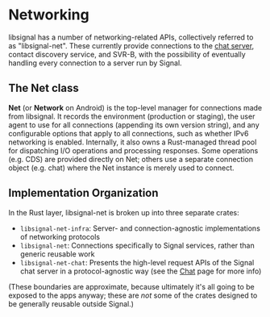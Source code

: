 # Networking

libsignal has a number of networking-related APIs, collectively referred to as "libsignal-net". These currently provide connections to the [chat server][chat], contact discovery service, and SVR-B, with the possibility of eventually handling every connection to a server run by Signal.


## The Net class

**Net** (or **Network** on Android) is the top-level manager for connections made from libsignal. It records the environment (production or staging), the user agent to use for all connections (appending its own version string), and any configurable options that apply to all connections, such as whether IPv6 networking is enabled. Internally, it also owns a Rust-managed thread pool for dispatching I/O operations and processing responses. Some operations (e.g. CDS) are provided directly on Net; others use a separate connection object (e.g. chat) where the Net instance is merely used to connect.


## Implementation Organization

In the Rust layer, libsignal-net is broken up into three separate crates:

- `libsignal-net-infra`: Server- and connection-agnostic implementations of networking protocols
- `libsignal-net`: Connections specifically to Signal services, rather than generic reusable work
- `libsignal-net-chat`: Presents the high-level request APIs of the Signal chat server in a protocol-agnostic way (see the [Chat][] page for more info)

(These boundaries are approximate, because ultimately it's all going to be exposed to the apps anyway; these are *not* some of the crates designed to be generally reusable outside Signal.)

[chat]: ./chat.md
